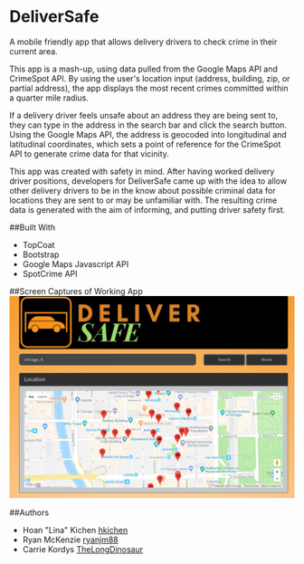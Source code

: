 # DeliverSafe
A mobile friendly app that allows delivery drivers to check crime in their current area.

This app is a mash-up, using data pulled from the Google Maps API and CrimeSpot API. By using the user's location input (address, building, zip, or partial address), the app displays the most recent crimes committed within a quarter mile radius.

If a delivery driver feels unsafe about an address they are being sent to, they can type in the address in the search bar and click the search button. Using the Google Maps API, the address is geocoded into longitudinal and latitudinal coordinates, which sets a point of reference for the CrimeSpot API to generate crime data for that vicinity.

This app was created with safety in mind. After having worked delivery driver positions, developers for DeliverSafe came up with the idea to allow other delivery drivers to be in the know about possible criminal data for locations they are sent to or may be unfamiliar with. The resulting crime data is generated with the aim of informing, and putting driver safety first.

##Built With
- TopCoat
- Bootstrap
- Google Maps Javascript API
- SpotCrime API

##Screen Captures of Working App
![alt text](images/screencap1.png)

##Authors
- Hoan "Lina" Kichen [hkichen](https://github.com/hkichen)
- Ryan McKenzie [ryanjm88 ](https://github.com/ryanjm88 )
- Carrie Kordys [TheLongDinosaur](https://github.com/TheLongDinosaur)